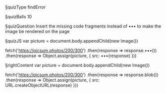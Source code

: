 §quizType
findError

§quizBalls
10

§quizQuestion
Insert the missing code fragments instead of ••• to make the image be rendered on the page



§quizJS
var picture = document.body.appendChild(new Image())

fetch('https://picsum.photos/200/300')
  .then(response => response.•••())
  .then(response => Object.assign(picture, {
    src: •••(response)
  }))




§rightContent
var picture = document.body.appendChild(new Image())

fetch('https://picsum.photos/200/300')
  .then(response => response.blob())
  .then(response => Object.assign(picture, {
    src: URL.createObjectURL(response)
  }))
